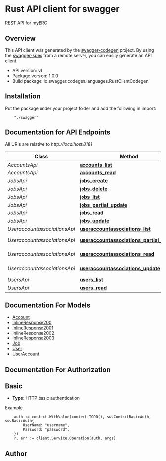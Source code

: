 # Rust API client for swagger

REST API for myBRC

## Overview
This API client was generated by the [swagger-codegen](https://github.com/swagger-api/swagger-codegen) project.  By using the [swagger-spec](https://github.com/swagger-api/swagger-spec) from a remote server, you can easily generate an API client.

- API version: v1
- Package version: 1.0.0
- Build package: io.swagger.codegen.languages.RustClientCodegen

## Installation
Put the package under your project folder and add the following in import:
```
    "./swagger"
```

## Documentation for API Endpoints

All URIs are relative to *http://localhost:8181*

Class | Method | HTTP request | Description
------------ | ------------- | ------------- | -------------
*AccountsApi* | [**accounts_list**](docs/AccountsApi.md#accounts_list) | **Get** /accounts/ | 
*AccountsApi* | [**accounts_read**](docs/AccountsApi.md#accounts_read) | **Get** /accounts/{name}/ | 
*JobsApi* | [**jobs_create**](docs/JobsApi.md#jobs_create) | **Post** /jobs/ | 
*JobsApi* | [**jobs_delete**](docs/JobsApi.md#jobs_delete) | **Delete** /jobs/{jobnumber}/ | 
*JobsApi* | [**jobs_list**](docs/JobsApi.md#jobs_list) | **Get** /jobs/ | 
*JobsApi* | [**jobs_partial_update**](docs/JobsApi.md#jobs_partial_update) | **Patch** /jobs/{jobnumber}/ | 
*JobsApi* | [**jobs_read**](docs/JobsApi.md#jobs_read) | **Get** /jobs/{jobnumber}/ | 
*JobsApi* | [**jobs_update**](docs/JobsApi.md#jobs_update) | **Put** /jobs/{jobnumber}/ | 
*UseraccountassociationsApi* | [**useraccountassociations_list**](docs/UseraccountassociationsApi.md#useraccountassociations_list) | **Get** /useraccountassociations/ | 
*UseraccountassociationsApi* | [**useraccountassociations_partial_update**](docs/UseraccountassociationsApi.md#useraccountassociations_partial_update) | **Patch** /useraccountassociations/{id}/ | 
*UseraccountassociationsApi* | [**useraccountassociations_read**](docs/UseraccountassociationsApi.md#useraccountassociations_read) | **Get** /useraccountassociations/{id}/ | 
*UseraccountassociationsApi* | [**useraccountassociations_update**](docs/UseraccountassociationsApi.md#useraccountassociations_update) | **Put** /useraccountassociations/{id}/ | 
*UsersApi* | [**users_list**](docs/UsersApi.md#users_list) | **Get** /users/ | 
*UsersApi* | [**users_read**](docs/UsersApi.md#users_read) | **Get** /users/{id}/ | 


## Documentation For Models

 - [Account](docs/Account.md)
 - [InlineResponse200](docs/InlineResponse200.md)
 - [InlineResponse2001](docs/InlineResponse2001.md)
 - [InlineResponse2002](docs/InlineResponse2002.md)
 - [InlineResponse2003](docs/InlineResponse2003.md)
 - [Job](docs/Job.md)
 - [User](docs/User.md)
 - [UserAccount](docs/UserAccount.md)


## Documentation For Authorization

## Basic
- **Type**: HTTP basic authentication

Example
```
	auth := context.WithValue(context.TODO(), sw.ContextBasicAuth, sw.BasicAuth{
		UserName: "username",
		Password: "password",
	})
    r, err := client.Service.Operation(auth, args)
```

## Author



